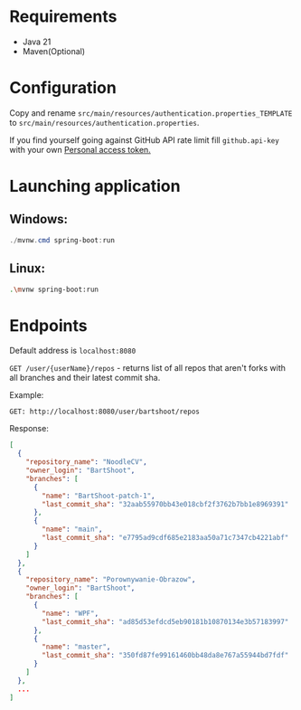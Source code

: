# Requirements

- Java 21
- Maven(Optional)

# Configuration

Copy and rename `src/main/resources/authentication.properties_TEMPLATE`
to `src/main/resources/authentication.properties`.

If you find yourself going against GitHub API rate limit fill `github.api-key` with your
own [Personal access token.](https://github.com/settings/tokens)

# Launching application

## Windows:

```powershell
./mvnw.cmd spring-boot:run
```

## Linux:

```bash
.\mvnw spring-boot:run 
```

# Endpoints

Default address is `localhost:8080`

`GET /user/{userName}/repos` - returns list of all repos that aren't forks with all branches and their latest commit sha.

Example: 

`GET: http://localhost:8080/user/bartshoot/repos`

Response:
```json
[
  {
    "repository_name": "NoodleCV",
    "owner_login": "BartShoot",
    "branches": [
      {
        "name": "BartShoot-patch-1",
        "last_commit_sha": "32aab55970bb43e018cbf2f3762b7bb1e8969391"
      },
      {
        "name": "main",
        "last_commit_sha": "e7795ad9cdf685e2183aa50a71c7347cb4221abf"
      }
    ]
  },
  {
    "repository_name": "Porownywanie-Obrazow",
    "owner_login": "BartShoot",
    "branches": [
      {
        "name": "WPF",
        "last_commit_sha": "ad85d53efdcd5eb90181b10870134e3b57183997"
      },
      {
        "name": "master",
        "last_commit_sha": "350fd87fe99161460bb48da8e767a55944bd7fdf"
      }
    ]
  },
  ...
]
```
